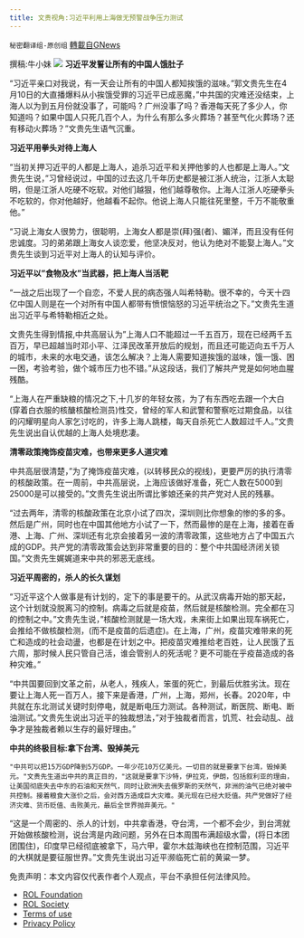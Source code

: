 ```yaml
---
title: 文贵视角:习近平利用上海做无预警战争压力测试
---
```

`秘密翻译组-原创组` [轉載自GNews](https://gnews.org/zh-hans/2338246/)

撰稿:牛小妹
![](https://assets.gnews.org/wp-content/uploads/2022/04/Image-1-2-1.jpg)
**习近平发誓让所有的中国人饿肚子**

“习近平亲口对我说，有一天会让所有的中国人都知挨饿的滋味。”郭文贵先生在4月10日的大直播爆料从小挨饿受罪的习近平已成恶魔，”中共国的灾难还没结束，上海人以为到五月份就没事了，可能吗 ? 广州没事了吗？香港每天死了多少人，你知道吗？如果中国人只死几百个人，为什么有那么多火葬场？甚至气化火葬场？还有移动火葬场？”文贵先生语气沉重。

**习近平用拳头对待上海人**

“当初关押习近平的人都是上海人，追杀习近平和关押他爹的人也都是上海人。”文贵先生说，”习曾经说过，中国的过去这几千年历史都是被江浙人统治，江浙人太聪明，但是江浙人吃硬不吃软。对他们越狠，他们越尊敬你。上海人江浙人吃硬拳头不吃软的，你对他越好，他越看不起你。他说上海人只能往死里整，千万不能敬重他。”

“习说上海女人很势力，很聪明，上海女人都是崇(拜)强(者)、媚洋，而且没有任何忠诚度。习的弟弟跟上海女人谈恋爱，他坚决反对，他认为绝对不能娶上海人。”文贵先生谈到习近平对上海人的认知与评价。

**习近平以”食物及水”当武器，把上海人当活靶**

“一战之后出现了一个自恋，不爱人民的病态强人叫希特勒。很不幸的，今天十四亿中国人则是在一个对所有中国人都带有愤恨恼怒的习近平统治之下。”文贵先生道出习近平与希特勒相近之处。

文贵先生得到情报,中共高层认为”上海人口不能超过一千五百万，现在已经两千五百万，早已超越当时邓小平、江泽民改革开放后的规划，而且还可能迈向五千万人的城市，未来的水电交通，该怎么解决？上海人需要知道挨饿的滋味，饿一饿、困一困，考验考验，做个城市压力也不错。”从这段话，我们了解共产党是如何地血腥残酷。

“上海人在严重缺粮的情况之下,十几岁的年轻女孩，为了有东西吃去跟一个大白(穿着白衣服的核醣核酸检测员)性交，曾经的军人和武警和警察吃过期食品，以往的闪耀明星向人家乞讨吃的，许多上海人跳楼，每天自杀死亡人数超过千人。”文贵先生说出自认优越的上海人处境悲凄。

**清零政策掩饰疫苗灾难，也带来更多人道灾难**

中共高层很清楚，”为了掩饰疫苗灾难，(以转移民众的视线)，更要严厉的执行清零的核酸政策。在一周前，中共高层说，上海应该做好准备，死亡人数在5000到25000是可以接受的。”文贵先生说出所谓比爹娘还亲的共产党对人民的残暴。

“过去两年，清零的核酸政策在北京小试了四次，深圳则比你想象的惨的多的多。然后是广州，同时也在中国其他地方小试了一下，然而最惨的是在上海，接着在香港、上海、广州、深圳还有北京会接着另一波的清零政策，这些地方占了中国五六成的GDP。共产党的清零政策会达到非常重要的目的：整个中共国经济闭关锁国。”文贵先生娓娓道来中共的邪恶无底线。

**习近平周密的，杀人的长久谋划**

“习近平这个人做事是有计划的，定下的事是要干的。从武汉病毒开始的那天起，这个计划就没脱离习的控制。病毒之后就是疫苗，然后就是核酸检测。完全都在习的控制之中。”文贵先生说，”核酸检测就是一场大戏，未来街上如果出现车祸死亡，会推给不做核酸检测，(而不是疫苗的后遗症)。在上海，广州，疫苗灾难带来的死亡和造成的社会动盪，也都是在计划之中。把疫苗灾难推给老百姓，让人民饿了五六周，那时候人民只管自己活，谁会管别人的死活呢？更不可能在乎疫苗造成的各种灾难。”

“中共国要回到文革之前，从老人，残疾人，笨蛋的死亡，到最后优胜劣汰。现在要让上海人死一百万人，接下来是香港，广州，上海，郑州，长春。2020年，中共就在东北测试关键时刻停电，就是断电压力测试。各种测试，断医院、断电、断油测试。”文贵先生说出习近平的独裁想法，”对于独裁者而言，饥荒、社会动乱、战争才是独裁者赖以生存的最好理由。”

**中共的终极目标:拿下台湾、毁掉美元**


```
"中共可以把15万GDP降到5万GDP。一年少花10万亿美元。一切目的就是要拿下台湾，毁掉美元。"文贵先生道出中共的真正目的，"这就是要拿下沙特，伊拉克，伊朗，包括叙利亚的理由，让美国彻底失去中东的石油和天然气，同时让欧洲失去俄罗斯的天然气，非洲的油气已绝对被中共控制。接着粮食大涨价之后，会对西方造成巨大灾难。美元现在已经大贬值。共产党做好了经济灾难、货币贬值、击败美元，最后全世界抛弃美元。"
```


“这是一个周密的、杀人的计划，中共拿香港，夺台湾，一个都不会少，到台湾就开始做核酸检测，说台湾是内政问题，另外在日本周围布满超级水雷，(将日本团团围住)，印度早已经彻底被拿下，马六甲，霍尔木兹海峡也在控制范围，习近平的大棋就是要征服世界。”文贵先生说出习近平濒临死亡前的黄粱一梦。

 

免责声明：本文内容仅代表作者个人观点，平台不承担任何法律风险。

- [ROL Foundation](https://rolfoundation.org/)
- [ROL Society](https://rolsociety.org/)
- [Terms of use](https://gnews.org/terms-of-use-3/)
- [Privacy Policy](https://gnews.org/privacy-policy/)
